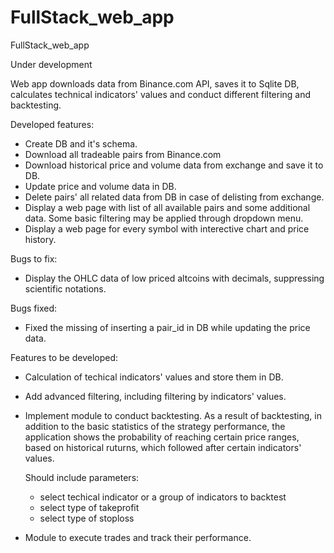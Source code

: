 # FullStack_web_app
FullStack_web_app

Under development

Web app downloads data from Binance.com API, saves it to Sqlite DB, calculates technical indicators' values and conduct different filtering and backtesting.

Developed features:
  - Create DB and it's schema.
  - Download all tradeable pairs from Binance.com
  - Download historical price and volume data from exchange and save it to DB.
  - Update price and volume data in DB.
  - Delete pairs' all related data from DB in case of delisting from exchange.
  - Display a web page with list of all available pairs and some additional data. Some basic filtering may be applied through dropdown menu.
  - Display a web page for every symbol with interective chart and price history.
  
Bugs to fix:
  - Display the OHLC data of low priced altcoins with decimals, suppressing scientific notations.

Bugs fixed:
  - Fixed the missing of inserting a pair_id in DB while updating the price data.
  
  
Features to be developed:
  - Calculation of techical indicators' values and store them in DB.
  - Add advanced filtering, including filtering by indicators' values.
  - Implement module to conduct backtesting. 
        As a result of backtesting, in addition to the basic statistics of the strategy performance, 
        the application shows the probability of reaching certain price ranges, 
        based on historical ruturns, which followed after certain indicators' values.
  
    Should include parameters: 
      - select techical indicator or a group of indicators to backtest
      - select  type of takeprofit
      - select type of stoploss 
  - Module to execute trades and track their performance.
